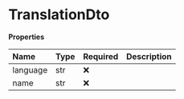 # TranslationDto

**Properties**

| Name     | Type | Required | Description |
| :------- | :--- | :------- | :---------- |
| language | str  | ❌       |             |
| name     | str  | ❌       |             |

<!-- This file was generated by liblab | https://liblab.com/ -->
